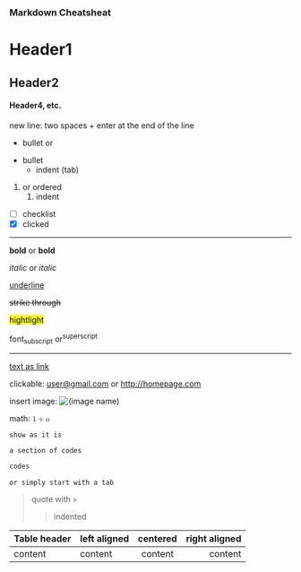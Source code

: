 ### Markdown Cheatsheat

# Header1
## Header2
#### Header4, etc.

new line: two spaces + enter at the end of the line

* bullet or
- bullet
    + indent (tab)

1. or ordered
    1. indent

* [ ] checklist
* [x] clicked

---

**bold** or __bold__

*italic* or _italic_

<u>underline</u>

~~strike through~~

<mark>hightlight</mark>

font<sub>subscript</sub> or<sup>superscript</sup>

***

[text as link](link)

clickable: <user@gmail.com> or <http://homepage.com>

insert image: ![(image name)](link)

math: <math> <mn>1</mn> <mo>+</mo> <mi>a</mi> </math>

`show as it is`

```
a section of codes
```

~~~python
codes
~~~

    or simply start with a tab

>quote with `>`
>>indented

Table header | left aligned | centered | right aligned
--- | :--- |:---:| ---:
content | content | content | content